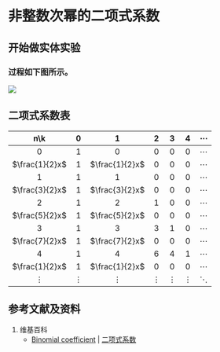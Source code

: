 # 非整数次幂的二项式系数

## 开始做实体实验

### 过程如下图所示。

![](/images/数系/二项式定理/非整数次幂的二项式系数/1a1.jpg)

## 二项式系数表
|   n\k  |  0  |  1  |  2  |  3  |  4  |  ⋯  |
| :----: |:---:|:---:|:---:|:---:|:---:|:---:|
|    0   |  1  |  0  |  0  |  0  |  0  |  ⋯  |
|$\frac{1}{2}x$|  1  |  $\frac{1}{2}x$  |  0  |  0  |  0  |  ⋯  |
|    1   |  1  |  1  |  0  |  0  |  0  |  ⋯  |
|$\frac{3}{2}x$|  1  |  $\frac{3}{2}x$  |  0  |  0  |  0  |  ⋯  |
|    2   |  1  |  2  |  1  |  0  |  0  |  ⋯  |
|$\frac{5}{2}x$|  1  |  $\frac{5}{2}x$  |  0  |  0  |  0  |  ⋯  |
|    3   |  1  |  3  |  3  |  1  |  0  |  ⋯  |
|$\frac{7}{2}x$|  1  |  $\frac{7}{2}x$  |  0  |  0  |  0  |  ⋯  |
|    4   |  1  |  4  |  6  |  4  |  1  |  ⋯  |
|$\frac{1}{2}x$|  1  |  $\frac{1}{2}x$  |  0  |  0  |  0  |  ⋯  |
|    ⋮   |  ⋮   |  ⋮  |  ⋮  |  ⋮   |  ⋮  |  ⋱  |

## 参考文献及资料

1. 维基百科
	- [Binomial coefficient](https://en.wikipedia.org/wiki/Binomial_coefficient) | [二项式系数](https://zh.wikipedia.org/wiki/%E4%BA%8C%E9%A0%85%E5%BC%8F%E4%BF%82%E6%95%B8) 